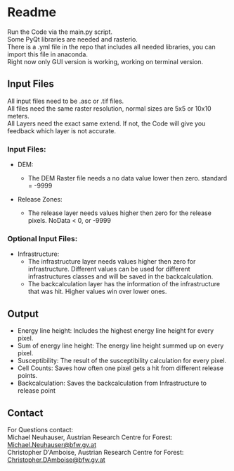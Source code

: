 # Readme

Run the Code via the main.py script. \
Some PyQt libraries are needed and rasterio.\
There is a .yml file in the repo that includes all needed libraries, you can import this file in anaconda.\
Right now only GUI version is working, working on terminal version.

## Input Files

All input files need to be .asc or .tif files. \
All files need the same raster resolution, normal sizes are 5x5 or 10x10 meters. \
All Layers need the exact same extend. If not, the Code will give you feedback which layer is not accurate.

### Input Files:

- DEM:
	- The DEM Raster file needs a no data value lower then zero. standard = -9999
	
- Release Zones:
	- The release layer needs values higher then zero for the release pixels. NoData < 0, or -9999
	
### Optional Input Files:

- Infrastructure:
	- The infrastructure layer needs values higher then zero for infrastructure. Different values can be used for 
	different infrastructures classes and will be saved in the backcalculation.
	- The backcalculation layer has the information of the infrastructure that was hit. Higher values win over lower ones.
	
## Output

- Energy line height:
    Includes the highest energy line height for every pixel.
- Sum of energy line height:
    The energy line height summed up on every pixel.
- Susceptibility:
    The result of the susceptibility calculation for every pixel.
- Cell Counts:
    Saves how often one pixel gets a hit from different release points.
- Backcalculation:
    Saves the backcalculation from Infrastructure to release point

## Contact

For Questions contact: \
Michael Neuhauser, Austrian Research Centre for Forest: Michael.Neuhauser@bfw.gv.at \
Christopher D'Amboise, Austrian Research Centre for Forest: Christopher.DAmboise@bfw.gv.at